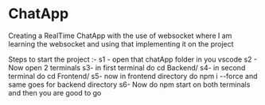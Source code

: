 # ChatApp

Creating a RealTime ChatApp with the use of websocket where I am learning the websocket and using that implementing it on the project

Steps to start the project :-
s1 - open that chatApp folder in you vscode
s2 - Now open 2 terminals
s3- in first terminal do cd Backend/
s4- in second terminal do cd Frontend/
s5- now in frontend directory do npm i --force and same goes for backend directory
s6- Now do npm start on both terminals and then you are good to go
